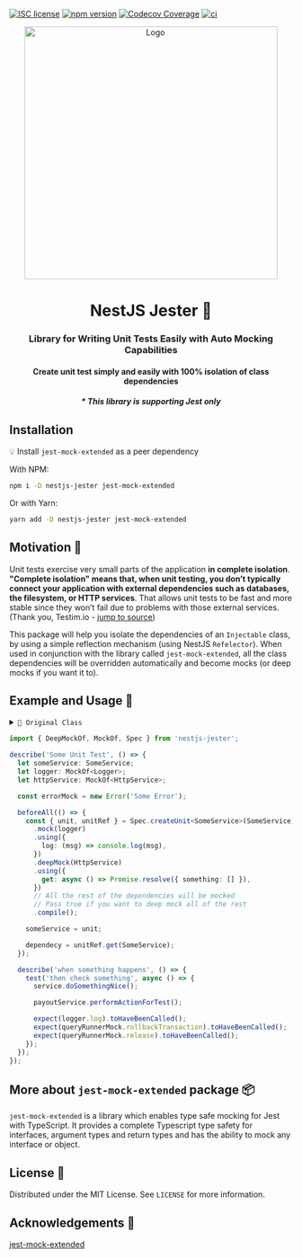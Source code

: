 [![ISC license](http://img.shields.io/badge/license-MIT-brightgreen.svg)](http://opensource.org/licenses/MIT)
[![npm version](http://img.shields.io/npm/v/nestjs-jester.svg?style=flat)](https://npmjs.org/package/nestjs-jester "View this project on npm")
[![Codecov Coverage](https://img.shields.io/codecov/c/github/omermorad/nestjs-jester/master.svg?style=flat-square)](https://codecov.io/gh/omermorad/nestjs-testing)
[![ci](https://github.com/omermorad/nestjs-jester/actions/workflows/ci.yml/badge.svg?branch=master)](https://github.com/omermorad/nestjs-testing/actions)

<p align="center">
  <img height="450" src="https://raw.githubusercontent.com/omermorad/nestjs-jester/master/logo.png" alt="Logo" />

  <h1 align="center">NestJS Jester 🤡</h1>

  <h3 align="center">
    Library for Writing Unit Tests Easily with Auto Mocking Capabilities
  </h3>

  <h4 align="center">
    Create unit test simply and easily with 100% isolation of class dependencies
  </h4>

  <h5 align="center">
    * This library is supporting Jest only
  </h5>
</p>

## Installation

💡 Install `jest-mock-extended` as a peer dependency

With NPM:
```bash
npm i -D nestjs-jester jest-mock-extended
```

Or with Yarn:
```bash
yarn add -D nestjs-jester jest-mock-extended
```

## Motivation 💪

Unit tests exercise very small parts of the application **in complete isolation**.
**"Complete isolation" means that, when unit testing, you don’t typically
connect your application with external dependencies such as databases, the filesystem,
or HTTP services**. That allows unit tests to be fast and more stable since they won’t
fail due to problems with those external services. (Thank you, Testim.io - [jump to source](https://www.testim.io/blog/unit-testing-best-practices/))

This package will help you isolate the dependencies of an `Injectable` class, by using a simple
reflection mechanism (using NestJS `Refelector`). When used in conjunction with the library
called `jest-mock-extended`, all the class dependencies will be overridden automatically and
become mocks (or deep mocks if you want it to).

## Example and Usage 💁‍

<details><summary><code>📄 Original Class</code></summary><p>

```typescript
@Injectable()
export class SomeService {
  public constructor(
    private readonly logger: Logger,
    private readonly catsService: CatsService,
    private readonly httpService: HttpService
  ) {}
  
  public async doSomethingNice() {
    const { data } = await this.httpService.get<{ users: any }>('https://example.com/json.json');
    this.logger.log(data);
    
    return data.users;
  }
}
```
</p></details>

```typescript
import { DeepMockOf, MockOf, Spec } from 'nestjs-jester';

describe('Some Unit Test', () => {
  let someService: SomeService;
  let logger: MockOf<Logger>;
  let httpService: MockOf<HttpService>;

  const errorMock = new Error('Some Error');

  beforeAll(() => {
    const { unit, unitRef } = Spec.createUnit<SomeService>(SomeService)
      .mock(logger)
      .using({
        log: (msg) => console.log(msg),
      })
      .deepMock(HttpService)
      .using({
        get: async () => Promise.resolve({ something: [] }),
      })
      // All the rest of the dependencies will be mocked
      // Pass true if you want to deep mock all of the rest
      .compile(); 

    someService = unit;

    dependecy = unitRef.get(SomeService);
  });

  describe('when something happens', () => {
    test('then check something', async () => {
      service.doSomethingNice();

      payoutService.performActionForTest();

      expect(logger.log).toHaveBeenCalled();
      expect(queryRunnerMock.rollbackTransaction).toHaveBeenCalled();
      expect(queryRunnerMock.release).toHaveBeenCalled();
    });
  });
});
```

## More about `jest-mock-extended` package 📦
`jest-mock-extended` is a library which enables type safe mocking for Jest with TypeScript.
It provides a complete Typescript type safety for interfaces, argument types and return types
and has the ability to mock any interface or object.

## License 📜

Distributed under the MIT License. See `LICENSE` for more information.

## Acknowledgements 📙

[jest-mock-extended](https://github.com/marchaos/jest-mock-extended)
